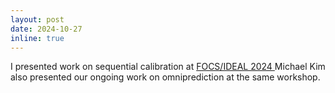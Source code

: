 ```yaml
---
layout: post
date: 2024-10-27
inline: true
---
```


I presented work on sequential calibration at 
<a href="https://www.ideal-institute.org/2024/09/10/focs-ideal-2024-workshop-on-calibration/"> FOCS/IDEAL 2024 </a>
Michael Kim also presented our ongoing work on omniprediction at the same workshop.
